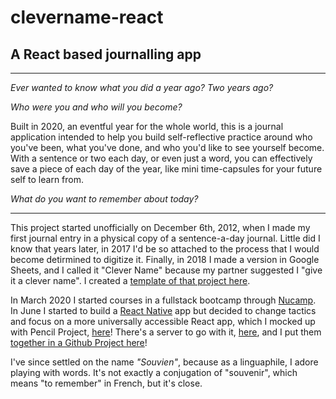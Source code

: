 # clevername-react
## A React based journalling app

_________________________

*Ever wanted to know what you did a year ago? Two years ago?*

*Who were you and who will you become?*

Built in 2020, an eventful year for the whole world, this is a journal application intended to help you build self-reflective practice around who you've been, what you've done, and who you'd like to see yourself become. With a sentence or two each day, or even just a word, you can effectively save a piece of each day of the year, like mini time-capsules for your future self to learn from.

*What do you want to remember about today?*

_________________________

This project started unofficially on December 6th, 2012, when I made my first journal entry in a physical copy of a sentence-a-day journal. Little did I know that years later, in 2017 I'd be so attached to the process that I would become detirmined to digitize it. Finally, in 2018 I made a version in Google Sheets, and I called it "Clever Name" because my partner suggested I "give it a clever name". I created a [template of that project here](https://docs.google.com/spreadsheets/d/1LD71BD6aUxX25YVJqcQh-Q-cku1yHdZt9FS68_XO_dw/edit?usp=sharing).

In March 2020 I started courses in a fullstack bootcamp through [Nucamp](https://www.nucamp.co/). In June I started to build a [React Native](https://github.com/laylar/clevername-react-native) app but decided to change tactics and focus on a more universally accessible React app, which I mocked up with Pencil Project, [here](https://drive.google.com/file/d/1uzEYudYV_hYKOfp3XdAIQV_Ssyk13L3g/view?usp=sharing)! There's a server to go with it, [here](https://github.com/laylar/souvien-server), and I put them [together in a Github Project here](https://github.com/users/laylar/projects/1)!

I've since settled on the name *"Souvien"*, because as a linguaphile, I adore playing with words. It's not exactly a conjugation of "souvenir", which means "to remember" in French, but it's close.
